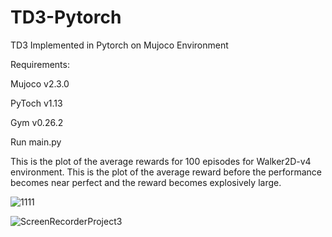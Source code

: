 # TD3-Pytorch
TD3 Implemented in Pytorch on Mujoco Environment

Requirements: 

Mujoco v2.3.0

PyToch v1.13

Gym v0.26.2

Run main.py

This is the plot of the average rewards for 100 episodes for Walker2D-v4 environment. This is the plot of the average reward before the performance becomes near perfect and the reward becomes explosively large.


![1111](https://user-images.githubusercontent.com/29249318/204104650-2685f9e9-917f-432e-9726-a5e58f2f5a89.png)



![ScreenRecorderProject3](https://user-images.githubusercontent.com/29249318/204104783-6e02b6d4-7931-4163-abbc-f68a6a015f8a.gif)
